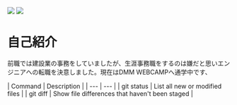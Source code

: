 <p>
 <img src='https://github-readme-stats.vercel.app/api?username=miharatoki'>  
 <img src='https://github-readme-stats.vercel.app/api/top-langs/?username=miharatoki&layout=compact'>
</p>
<h1>自己紹介</h1>
 <p>前職では建設業の事務をしていましたが、生涯事務職をするのは嫌だと思いエンジニアへの転職を決意しました。現在はDMM WEBCAMPへ通学中です、</p>
 | Command | Description |
| --- | --- |  
| git status | List all new or modified files |  
| git diff | Show file differences that haven't been staged |


<!--
**miharatoki/miharatoki** is a ✨ _special_ ✨ repository because its `README.md` (this file) appears on your GitHub profile.

Here are some ideas to get you started:

- 🔭 I’m currently working on ...
- 🌱 I’m currently learning ...
- 👯 I’m looking to collaborate on ...
- 🤔 I’m looking for help with ...
- 💬 Ask me about ...
- 📫 How to reach me: ...
- 😄 Pronouns: ...
- ⚡ Fun fact: ...
-->
